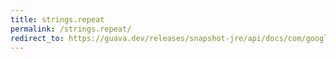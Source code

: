 ```yaml
---
title: strings.repeat
permalink: /strings.repeat/
redirect_to: https://guava.dev/releases/snapshot-jre/api/docs/com/google/common/base/Strings.html#repeat-java.lang.String-int-
---
```

